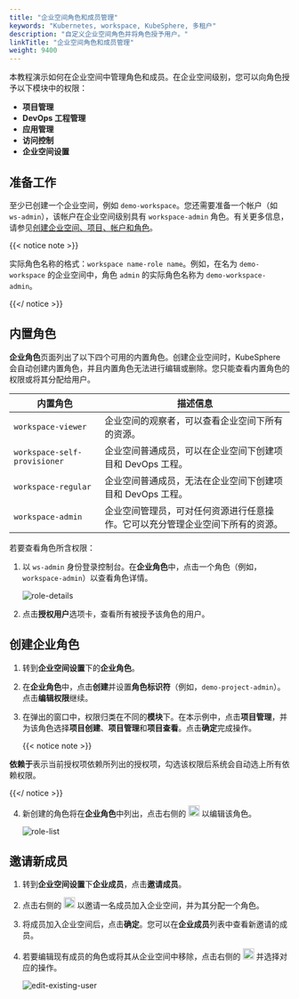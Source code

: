 ```yaml
---
title: "企业空间角色和成员管理"
keywords: "Kubernetes, workspace, KubeSphere, 多租户"
description: "自定义企业空间角色并将角色授予用户。"
linkTitle: "企业空间角色和成员管理"
weight: 9400
---
```


本教程演示如何在企业空间中管理角色和成员。在企业空间级别，您可以向角色授予以下模块中的权限：

- **项目管理**
- **DevOps 工程管理**
- **应用管理**
- **访问控制**
- **企业空间设置**

## 准备工作

至少已创建一个企业空间，例如 `demo-workspace`。您还需要准备一个帐户（如 `ws-admin`），该帐户在企业空间级别具有 `workspace-admin` 角色。有关更多信息，请参见[创建企业空间、项目、帐户和角色](../../quick-start/create-workspace-and-project/)。

{{< notice note >}} 

实际角色名称的格式：`workspace name-role name`。例如，在名为 `demo-workspace` 的企业空间中，角色 `admin` 的实际角色名称为 `demo-workspace-admin`。

{{</ notice >}} 

## 内置角色

**企业角色**页面列出了以下四个可用的内置角色。创建企业空间时，KubeSphere 会自动创建内置角色，并且内置角色无法进行编辑或删除。您只能查看内置角色的权限或将其分配给用户。

| **内置角色** | **描述信息**                                          |
| ------------------ | ------------------------------------------------------------ |
| `workspace-viewer` | 企业空间的观察者，可以查看企业空间下所有的资源。 |
| `workspace-self-provisioner`   | 企业空间普通成员，可以在企业空间下创建项目和 DevOps 工程。 |
| `workspace-regular` | 企业空间普通成员，无法在企业空间下创建项目和 DevOps 工程。 |
| `workspace-admin`   | 企业空间管理员，可对任何资源进行任意操作。它可以充分管理企业空间下所有的资源。 |

若要查看角色所含权限：

1. 以 `ws-admin` 身份登录控制台。在**企业角色**中，点击一个角色（例如，`workspace-admin`）以查看角色详情。

   ![role-details](/images/docs/zh-cn/workspace-administration-and-user-guide/role-and-member-management/role-details.png)

2. 点击**授权用户**选项卡，查看所有被授予该角色的用户。

## 创建企业角色

1. 转到**企业空间设置**下的**企业角色**。

2. 在**企业角色**中，点击**创建**并设置**角色标识符**（例如，`demo-project-admin`）。点击**编辑权限**继续。

3. 在弹出的窗口中，权限归类在不同的**模块**下。在本示例中，点击**项目管理**，并为该角色选择**项目创建**、**项目管理**和**项目查看**。点击**确定**完成操作。

   {{< notice note >}} 

**依赖于**表示当前授权项依赖所列出的授权项，勾选该权限后系统会自动选上所有依赖权限。

   {{</ notice >}} 

4. 新创建的角色将在**企业角色**中列出，点击右侧的 <img src="/images/docs/zh-cn/workspace-administration-and-user-guide/role-and-member-management/three-dots.png" height="20px"> 以编辑该角色。

   ![role-list](/images/docs/zh-cn/workspace-administration-and-user-guide/role-and-member-management/role-list.png)

## 邀请新成员

1. 转到**企业空间设置**下**企业成员**，点击**邀请成员**。
2. 点击右侧的 <img src="/images/docs/zh-cn/workspace-administration-and-user-guide/role-and-member-management/add.png" height="20px"> 以邀请一名成员加入企业空间，并为其分配一个角色。



3. 将成员加入企业空间后，点击**确定**。您可以在**企业成员**列表中查看新邀请的成员。

4. 若要编辑现有成员的角色或将其从企业空间中移除，点击右侧的 <img src="/images/docs/zh-cn/workspace-administration-and-user-guide/role-and-member-management/three-dots.png" height="20px"> 并选择对应的操作。

   ![edit-existing-user](/images/docs/zh-cn/workspace-administration-and-user-guide/role-and-member-management/edit-existing-user.png)
